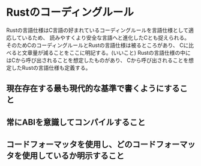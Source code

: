# Rustのコーディングルール
Rustの言語仕様はC言語の好まれているコーディングルールを言語仕様として適応しているため、
読みやすくより安全な言語へと進化したCとも捉えられる。
そのためCのコーディングルールとRustの言語仕様は被るところがあり、
Cに比べると文章量が減ることをここに明記する。(いいこと)
Rustの言語仕様の中にはCから呼び出されることを想定したものがあり、
Cから呼び出されることを想定したRustの言語仕様も定義する。

## 現在存在する最も現代的な基準で書くようにすること

## 常にABIを意識してコンパイルすること

## コードフォーマッタを使用し、どのコードフォーマッタを使用しているか明示すること

## 